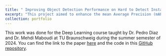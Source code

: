 ```yaml
---
title: " Improving Object Detection Performance on Hard to Detect Instances in DOTA"
excerpt: "This project aimed to enhance the mean Average Precision (mAP) for deep learning object detection models specifically targeting hard-to-detect instances within the DOTA dataset. A comprehensive literature review was conducted to explore methods for improving small object detection and identifying suitable models. We selected the Yolov5 model and implemented dataset augmentation strategies such as oversampling and copy-pasting hard-to-detect instances to address the research question. For this I implemented state of the art research, dataset preprocessing pipelines, object detection evaluation algorithms, and post-processing techniques from scratch using PyTorch. The results demonstrate a significant improvement, with the mAP for hard-to-detect instances in DOTA increasing by up to 42.2 %. [Paper link](http://saidharb.github.io/files/improving_htd_DOTA.pdf)<br/><img src='/images/OD_HTD.png'>"
collection: portfolio
---
```


This work was done for the Deep Learning course taught by Dr. Pedro Diaz and Dr. Mehdi Maboudi at TU Braunschweig during the summer semester of 2024. You can find the link to the paper [here](http://saidharb.github.io/files/improving_htd_DOTA.pdf) and the code in this [GitHub repository](https://github.com/Deep-Learning-IGP-TUBS-SoSe2024/Group_04).
